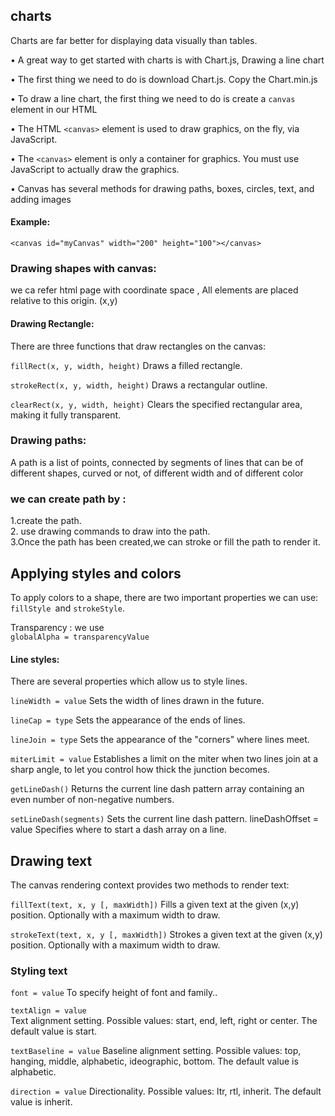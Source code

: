 ## charts 
Charts are far better for displaying data visually than tables.

• A great way to get started with charts is with Chart.js, 
Drawing a line chart 

• The first thing we need to do is download Chart.js. Copy the Chart.min.js 

• To draw a line chart, the first thing we need to do is create a `canvas` element in our HTML

• The HTML `<canvas>` element is used to draw graphics, on the fly, via JavaScript.

• The `<canvas>` element is only a container for graphics. You must use JavaScript to actually draw the graphics.

• Canvas has several methods for drawing paths, boxes, circles, text, and adding images

#### Example:
`<canvas id="myCanvas" width="200" height="100"></canvas>`


### Drawing shapes with canvas:
we ca refer html page with coordinate space , All elements are placed relative to this origin. (x,y)

#### Drawing Rectangle:
There are three functions that draw rectangles on the canvas:

`fillRect(x, y, width, height)`
Draws a filled rectangle.

`strokeRect(x, y, width, height)`
Draws a rectangular outline.

`clearRect(x, y, width, height)`
Clears the specified rectangular area, making it fully transparent.

### Drawing paths:
A path is a list of points, connected by segments of lines that can be of different shapes, curved or not, of different width and of different color

### we can create path by :

1.create the path.\
2. use drawing commands to draw into the path.\
3.Once the path has been created,we can stroke or fill the path to render it.


## Applying styles and colors
 To apply colors to a shape, there are two important properties we can use: `fillStyle `and `strokeStyle`.

Transparency : we use \
`globalAlpha = transparencyValue`

#### Line styles:
There are several properties which allow us to style lines.

`lineWidth = value`
Sets the width of lines drawn in the future.

`lineCap = type`
Sets the appearance of the ends of lines.

`lineJoin = type`
Sets the appearance of the "corners" where lines meet.

`miterLimit = value`
Establishes a limit on the miter when two lines join at a sharp angle, to let you control how thick the junction becomes.

`getLineDash()`
Returns the current line dash pattern array containing an even number of non-negative numbers.

`setLineDash(segments)`
Sets the current line dash pattern.
lineDashOffset = value
Specifies where to start a dash array on a line.


## Drawing text

The canvas rendering context provides two methods to render text:

`fillText(text, x, y [, maxWidth])`
Fills a given text at the given (x,y) position. Optionally with a maximum width to draw.

`strokeText(text, x, y [, maxWidth])`
Strokes a given text at the given (x,y) position. Optionally with a maximum width to draw.


### Styling text
`font = value`   To specify height of font and family..

`textAlign = value`\
Text alignment setting. Possible values: start, end, left, right or center. The default value is start.

`textBaseline = value`
Baseline alignment setting. Possible values: top, hanging, middle, alphabetic, ideographic, bottom. The default value is alphabetic.

`direction = value`
Directionality. Possible values: ltr, rtl, inherit. The default value is inherit.